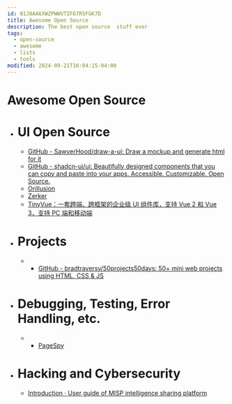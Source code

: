 ```yaml
---
id: 01J8AA6XWZPWWVTZF67RSFGK7D
title: Awesome Open Source
description: The best open source  stuff ever
tags:
  - open-source
  - awesome
  - lists
  - tools
modified: 2024-09-21T16:04:15-04:00
---
```

# Awesome Open Source

- # UI Open Source
	- [GitHub - SawyerHood/draw-a-ui: Draw a mockup and generate html for it](https://github.com/SawyerHood/draw-a-ui)
	- [GitHub - shadcn-ui/ui: Beautifully designed components that you can copy and paste into your apps. Accessible. Customizable. Open Source.](https://github.com/shadcn-ui/ui?tab=readme-ov-file)
	- [Orillusion](https://github.com/Orillusion/orillusion)
	- [Zerker](https://flutterkit.github.io/zerkerdocs/)
	- [TinyVue：一套跨端、跨框架的企业级 UI 组件库，支持 Vue 2 和 Vue 3，支持 PC 端和移动端](https://opentiny.design/tiny-vue/zh-CN/smb-theme/overview)

- # Projects
	- 	- [GitHub - bradtraversy/50projects50days: 50+ mini web projects using HTML, CSS & JS](https://github.com/bradtraversy/50projects50days)

- # Debugging, Testing, Error Handling, etc.
	- 	- [PageSpy](https://www.pagespy.org/)

- # Hacking and Cybersecurity
	- [Introduction · User guide of MISP intelligence sharing platform](https://www.circl.lu/doc/misp/)